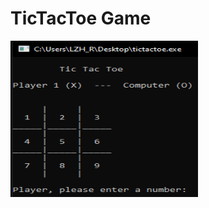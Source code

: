 TicTacToe Game
==============
<img src="https://github.com/LawZHRobin/Projects/raw/main/C++/tictactoe.PNG" width="300" height="250">
